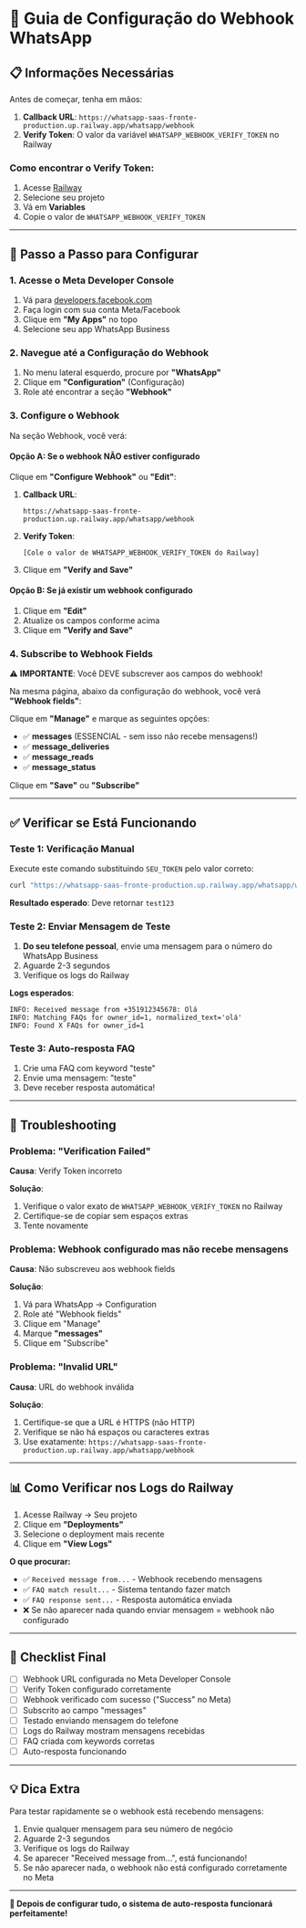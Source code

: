 # 🔗 Guia de Configuração do Webhook WhatsApp

## 📋 Informações Necessárias

Antes de começar, tenha em mãos:

1. **Callback URL**: `https://whatsapp-saas-fronte-production.up.railway.app/whatsapp/webhook`
2. **Verify Token**: O valor da variável `WHATSAPP_WEBHOOK_VERIFY_TOKEN` no Railway

### Como encontrar o Verify Token:
1. Acesse [Railway](https://railway.app)
2. Selecione seu projeto
3. Vá em **Variables**
4. Copie o valor de `WHATSAPP_WEBHOOK_VERIFY_TOKEN`

---

## 🚀 Passo a Passo para Configurar

### **1. Acesse o Meta Developer Console**

1. Vá para [developers.facebook.com](https://developers.facebook.com)
2. Faça login com sua conta Meta/Facebook
3. Clique em **"My Apps"** no topo
4. Selecione seu app WhatsApp Business

### **2. Navegue até a Configuração do Webhook**

1. No menu lateral esquerdo, procure por **"WhatsApp"**
2. Clique em **"Configuration"** (Configuração)
3. Role até encontrar a seção **"Webhook"**

### **3. Configure o Webhook**

Na seção Webhook, você verá:

#### **Opção A: Se o webhook NÃO estiver configurado**

Clique em **"Configure Webhook"** ou **"Edit"**:

1. **Callback URL**: 
   ```
   https://whatsapp-saas-fronte-production.up.railway.app/whatsapp/webhook
   ```

2. **Verify Token**: 
   ```
   [Cole o valor de WHATSAPP_WEBHOOK_VERIFY_TOKEN do Railway]
   ```

3. Clique em **"Verify and Save"**

#### **Opção B: Se já existir um webhook configurado**

1. Clique em **"Edit"**
2. Atualize os campos conforme acima
3. Clique em **"Verify and Save"**

### **4. Subscribe to Webhook Fields**

⚠️ **IMPORTANTE**: Você DEVE subscrever aos campos do webhook!

Na mesma página, abaixo da configuração do webhook, você verá **"Webhook fields"**:

Clique em **"Manage"** e marque as seguintes opções:

- ✅ **messages** (ESSENCIAL - sem isso não recebe mensagens!)
- ✅ **message_deliveries**
- ✅ **message_reads**
- ✅ **message_status**

Clique em **"Save"** ou **"Subscribe"**

---

## ✅ Verificar se Está Funcionando

### **Teste 1: Verificação Manual**

Execute este comando substituindo `SEU_TOKEN` pelo valor correto:

```bash
curl "https://whatsapp-saas-fronte-production.up.railway.app/whatsapp/webhook?hub.mode=subscribe&hub.challenge=test123&hub.verify_token=SEU_TOKEN"
```

**Resultado esperado**: Deve retornar `test123`

### **Teste 2: Enviar Mensagem de Teste**

1. **Do seu telefone pessoal**, envie uma mensagem para o número do WhatsApp Business
2. Aguarde 2-3 segundos
3. Verifique os logs do Railway

**Logs esperados**:
```
INFO: Received message from +351912345678: Olá
INFO: Matching FAQs for owner_id=1, normalized_text='olá'
INFO: Found X FAQs for owner_id=1
```

### **Teste 3: Auto-resposta FAQ**

1. Crie uma FAQ com keyword "teste"
2. Envie uma mensagem: "teste"
3. Deve receber resposta automática!

---

## 🚨 Troubleshooting

### **Problema: "Verification Failed"**

**Causa**: Verify Token incorreto

**Solução**:
1. Verifique o valor exato de `WHATSAPP_WEBHOOK_VERIFY_TOKEN` no Railway
2. Certifique-se de copiar sem espaços extras
3. Tente novamente

### **Problema: Webhook configurado mas não recebe mensagens**

**Causa**: Não subscreveu aos webhook fields

**Solução**:
1. Vá para WhatsApp → Configuration
2. Role até "Webhook fields"
3. Clique em "Manage"
4. Marque **"messages"**
5. Clique em "Subscribe"

### **Problema: "Invalid URL"**

**Causa**: URL do webhook inválida

**Solução**:
1. Certifique-se que a URL é HTTPS (não HTTP)
2. Verifique se não há espaços ou caracteres extras
3. Use exatamente: `https://whatsapp-saas-fronte-production.up.railway.app/whatsapp/webhook`

---

## 📊 Como Verificar nos Logs do Railway

1. Acesse Railway → Seu projeto
2. Clique em **"Deployments"**
3. Selecione o deployment mais recente
4. Clique em **"View Logs"**

**O que procurar:**
- ✅ `Received message from...` - Webhook recebendo mensagens
- ✅ `FAQ match result...` - Sistema tentando fazer match
- ✅ `FAQ response sent...` - Resposta automática enviada
- ❌ Se não aparecer nada quando enviar mensagem = webhook não configurado

---

## 🎯 Checklist Final

- [ ] Webhook URL configurada no Meta Developer Console
- [ ] Verify Token configurado corretamente
- [ ] Webhook verificado com sucesso ("Success" no Meta)
- [ ] Subscrito ao campo "messages"
- [ ] Testado enviando mensagem do telefone
- [ ] Logs do Railway mostram mensagens recebidas
- [ ] FAQ criada com keywords corretas
- [ ] Auto-resposta funcionando

---

## 💡 Dica Extra

Para testar rapidamente se o webhook está recebendo mensagens:

1. Envie qualquer mensagem para seu número de negócio
2. Aguarde 2-3 segundos
3. Verifique os logs do Railway
4. Se aparecer "Received message from...", está funcionando!
5. Se não aparecer nada, o webhook não está configurado corretamente no Meta

---

**🚀 Depois de configurar tudo, o sistema de auto-resposta funcionará perfeitamente!**

